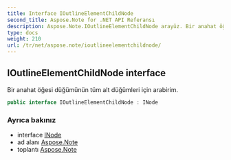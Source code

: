 ```yaml
---
title: Interface IOutlineElementChildNode
second_title: Aspose.Note for .NET API Referansı
description: Aspose.Note.IOutlineElementChildNode arayüz. Bir anahat öğesi düğümünün tüm alt düğümleri için arabirim.
type: docs
weight: 210
url: /tr/net/aspose.note/ioutlineelementchildnode/
---
```

## IOutlineElementChildNode interface

Bir anahat öğesi düğümünün tüm alt düğümleri için arabirim.

```csharp
public interface IOutlineElementChildNode : INode
```

### Ayrıca bakınız

* interface [INode](../inode/)
* ad alanı [Aspose.Note](../../aspose.note/)
* toplantı [Aspose.Note](../../)


